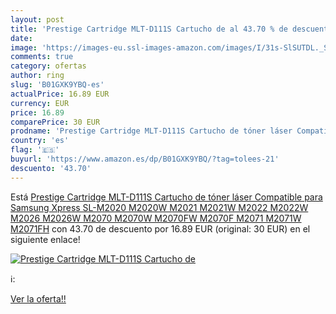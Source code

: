 ```yaml
---
layout: post
title: 'Prestige Cartridge MLT-D111S Cartucho de al 43.70 % de descuento'
date: 
image: 'https://images-eu.ssl-images-amazon.com/images/I/31s-SlSUTDL._SL200_.jpg'
comments: true
category: ofertas
author: ring
slug: 'B01GXK9YBQ-es'
actualPrice: 16.89 EUR
currency: EUR
price: 16.89
comparePrice: 30 EUR
prodname: 'Prestige Cartridge MLT-D111S Cartucho de tóner láser Compatible para Samsung Xpress SL-M2020 M2020W M2021 M2021W M2022 M2022W M2026 M2026W M2070 M2070W M2070FW M2070F M2071 M2071W M2071FH'
country: 'es'
flag: '🇪🇸'
buyurl: 'https://www.amazon.es/dp/B01GXK9YBQ/?tag=tolees-21'
descuento: '43.70'
---
```


Está [Prestige Cartridge MLT-D111S Cartucho de tóner láser Compatible para Samsung Xpress SL-M2020 M2020W M2021 M2021W M2022 M2022W M2026 M2026W M2070 M2070W M2070FW M2070F M2071 M2071W M2071FH](https://www.amazon.es/dp/B01GXK9YBQ/?tag=tolees-21) con 43.70 de descuento por 16.89 EUR (original: 30 EUR) en el siguiente enlace!

[![Prestige Cartridge MLT-D111S Cartucho de](https://images-eu.ssl-images-amazon.com/images/I/31s-SlSUTDL._SL200_.jpg)](https://www.amazon.es/dp/B01GXK9YBQ/?tag=tolees-21)

ℹ️:


[Ver la oferta!!](https://www.amazon.es/dp/B01GXK9YBQ/?tag=tolees-21)
